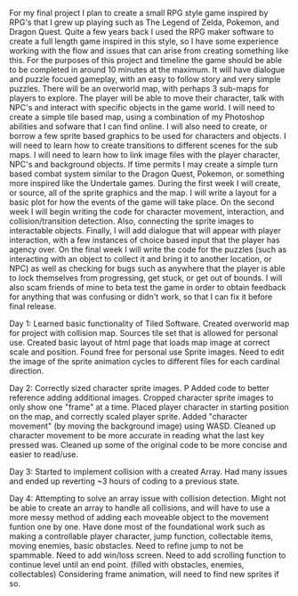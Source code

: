For my final project I plan to create a small RPG style game inspired by RPG's that I grew up playing such as The Legend of Zelda, Pokemon, and Dragon Quest. Quite a few years back I used the RPG maker software to create a full length game inspired in this style, so I have some experience working with the flow and issues that can arise from creating something like this.
For the purposes of this project and timeline the game should be able to be completed in around 10 minutes at the maximum. It will have dialogue and puzzle focued gameplay, with an easy to follow story and very simple puzzles. There will be an overworld map, with perhaps 3 sub-maps for players to explore. The player will be able to move their character, talk with NPC's and interact with specific objects in the game world.
I will need to create a simple tile based map, using a combination of my Photoshop abilities and sofware that I can find online. I will also need to create, or borrow a few sprite based graphics to be used for characters and objects. I will need to learn how to create transitions to different scenes for the sub maps. I will need to learn how to link image files with the player character, NPC's and background objects. If time permits I may create a simple turn based combat system similar to the Dragon Quest, Pokemon, or something more inspired like the Undertale games. 
During the first week I will create, or source, all of the sprite graphics and the map. I will write a layout for a basic plot for how the events of the game will take place.
On the second week I will begin writing the code for character movement, interaction, and collision/transition detection. Also, connecting the sprite images to interactable objects. Finally, I will add dialogue that will appear with player interaction, with a few instances of choice based input that the player has agency over.
On the final week I will write the code for the puzzles (such as interacting with an object to collect it and bring it to another location, or NPC) as well as checking for bugs such as anywhere that the player is able to lock themselves from progressing, get stuck, or get out of bounds. I will also scam friends of mine to beta test the game in order to obtain feedback for anything that was confusing or didn't work, so that I can fix it before final release.

Day 1: Learned basic functionality of Tiled Software. Created overworld map for project with collision map. Sources tile set that is allowed for personal use. Created basic layout of html page that loads map image at correct scale and position. Found free for personal use Sprite images. Need to edit the image of the sprite animation cycles to different files for each cardinal direction.

Day 2: Correctly sized character sprite images. P Added code to better reference adding additional images. Cropped character sprite images to only show one "frame" at a time. Placed player character in starting position on the map, and correctly scaled player sprite. Added "character movement" (by moving the background image) using WASD. Cleaned up character movement to be more accurate in reading what the last key pressed was. Cleaned up some of the original code to be more concise and easier to read/use.

Day 3: Started to implement collision with a created Array. Had many issues and ended up reverting ~3 hours of coding to a previous state.

Day 4: Attempting to solve an array issue with collision detection. Might not be able to create an array to handle all collisions, and will have to use a more messy method of adding each moveable object to the movement funtion one by one.
Have done most of the foundational work such as making a controllable player character, jump function, collectable items, moving enemies, basic obstacles.
Need to refine jump to not be spammable.
Need to add win/loss screen.
Need to add scrolling function to continue level until an end point.
(filled with obstacles, enemies, collectables)
Considering frame animation, will need to find new sprites if so.